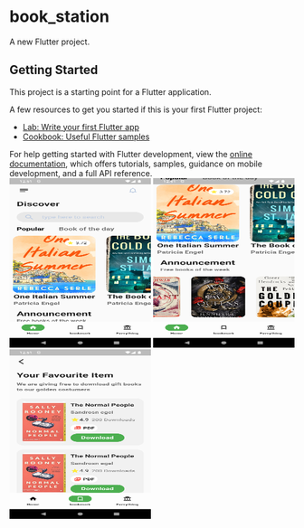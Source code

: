 # book_station

A new Flutter project.

## Getting Started

This project is a starting point for a Flutter application.

A few resources to get you started if this is your first Flutter project:

- [Lab: Write your first Flutter app](https://docs.flutter.dev/get-started/codelab)
- [Cookbook: Useful Flutter samples](https://docs.flutter.dev/cookbook)

For help getting started with Flutter development, view the
[online documentation](https://docs.flutter.dev/), which offers tutorials,
samples, guidance on mobile development, and a full API reference.
<br>
<img src="https://github.com/RootHex200/RootHex200/blob/main/Book_staion/Screenshot_1654973478.png" alt="git" width="250" height="300"/>
<img src="https://github.com/RootHex200/RootHex200/blob/main/Book_staion/Screenshot_1654973487.png" alt="git" width="250" height="300"/>
<img src="https://github.com/RootHex200/RootHex200/blob/main/Book_staion/Screenshot_1654973496.png" alt="git" width="250" height="300">
